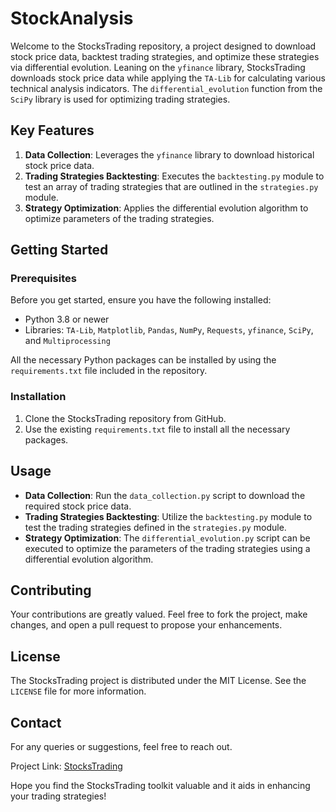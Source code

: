 # StockAnalysis

Welcome to the StocksTrading repository, a project designed to download stock price data, backtest trading strategies, and optimize these strategies via differential evolution. Leaning on the `yfinance` library, StocksTrading downloads stock price data while applying the `TA-Lib` for calculating various technical analysis indicators. The `differential_evolution` function from the `SciPy` library is used for optimizing trading strategies.

## Key Features

1. **Data Collection**: Leverages the `yfinance` library to download historical stock price data.
2. **Trading Strategies Backtesting**: Executes the `backtesting.py` module to test an array of trading strategies that are outlined in the `strategies.py` module.
3. **Strategy Optimization**: Applies the differential evolution algorithm to optimize parameters of the trading strategies.

## Getting Started

### Prerequisites
Before you get started, ensure you have the following installed:

- Python 3.8 or newer
- Libraries: `TA-Lib`, `Matplotlib`, `Pandas`, `NumPy`, `Requests`, `yfinance`, `SciPy`, and `Multiprocessing`

All the necessary Python packages can be installed by using the `requirements.txt` file included in the repository.

### Installation
1. Clone the StocksTrading repository from GitHub.
2. Use the existing `requirements.txt` file to install all the necessary packages.

## Usage

- **Data Collection**: Run the `data_collection.py` script to download the required stock price data.
- **Trading Strategies Backtesting**: Utilize the `backtesting.py` module to test the trading strategies defined in the `strategies.py` module.
- **Strategy Optimization**: The `differential_evolution.py` script can be executed to optimize the parameters of the trading strategies using a differential evolution algorithm.

## Contributing
Your contributions are greatly valued. Feel free to fork the project, make changes, and open a pull request to propose your enhancements.

## License
The StocksTrading project is distributed under the MIT License. See the `LICENSE` file for more information.

## Contact
For any queries or suggestions, feel free to reach out.

Project Link: [StocksTrading](https://github.com/shot4rz/StocksTrading)

Hope you find the StocksTrading toolkit valuable and it aids in enhancing your trading strategies!
